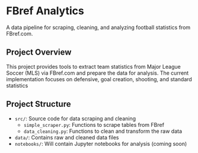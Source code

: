 # FBref Analytics

A data pipeline for scraping, cleaning, and analyzing football statistics from FBref.com.

## Project Overview

This project provides tools to extract team statistics from Major League Soccer (MLS) via FBref.com and prepare the data for analysis. The current implementation focuses on defensive, goal creation, shooting, and standard statistics

## Project Structure

- `src/`: Source code for data scraping and cleaning
  - `simple_scraper.py`: Functions to scrape tables from FBref
  - `data_cleaning.py`: Functions to clean and transform the raw data
- `data/`: Contains raw and cleaned data files
- `notebooks/`: Will contain Jupyter notebooks for analysis (coming soon)

